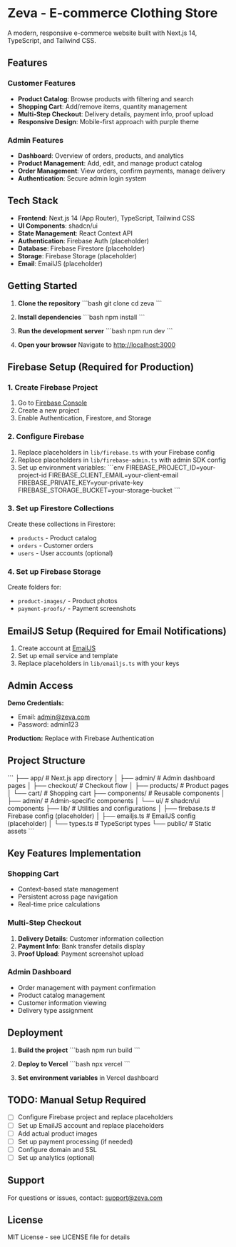 # Zeva - E-commerce Clothing Store

A modern, responsive e-commerce website built with Next.js 14, TypeScript, and Tailwind CSS.

## Features

### Customer Features
- **Product Catalog**: Browse products with filtering and search
- **Shopping Cart**: Add/remove items, quantity management
- **Multi-Step Checkout**: Delivery details, payment info, proof upload
- **Responsive Design**: Mobile-first approach with purple theme

### Admin Features
- **Dashboard**: Overview of orders, products, and analytics
- **Product Management**: Add, edit, and manage product catalog
- **Order Management**: View orders, confirm payments, manage delivery
- **Authentication**: Secure admin login system

## Tech Stack

- **Frontend**: Next.js 14 (App Router), TypeScript, Tailwind CSS
- **UI Components**: shadcn/ui
- **State Management**: React Context API
- **Authentication**: Firebase Auth (placeholder)
- **Database**: Firebase Firestore (placeholder)
- **Storage**: Firebase Storage (placeholder)
- **Email**: EmailJS (placeholder)

## Getting Started

1. **Clone the repository**
   \`\`\`bash
   git clone <repository-url>
   cd zeva
   \`\`\`

2. **Install dependencies**
   \`\`\`bash
   npm install
   \`\`\`

3. **Run the development server**
   \`\`\`bash
   npm run dev
   \`\`\`

4. **Open your browser**
   Navigate to [http://localhost:3000](http://localhost:3000)

## Firebase Setup (Required for Production)

### 1. Create Firebase Project
1. Go to [Firebase Console](https://console.firebase.google.com/)
2. Create a new project
3. Enable Authentication, Firestore, and Storage

### 2. Configure Firebase
1. Replace placeholders in `lib/firebase.ts` with your Firebase config
2. Replace placeholders in `lib/firebase-admin.ts` with admin SDK config
3. Set up environment variables:
   \`\`\`env
   FIREBASE_PROJECT_ID=your-project-id
   FIREBASE_CLIENT_EMAIL=your-client-email
   FIREBASE_PRIVATE_KEY=your-private-key
   FIREBASE_STORAGE_BUCKET=your-storage-bucket
   \`\`\`

### 3. Set up Firestore Collections
Create these collections in Firestore:
- `products` - Product catalog
- `orders` - Customer orders
- `users` - User accounts (optional)

### 4. Set up Firebase Storage
Create folders for:
- `product-images/` - Product photos
- `payment-proofs/` - Payment screenshots

## EmailJS Setup (Required for Email Notifications)

1. Create account at [EmailJS](https://www.emailjs.com/)
2. Set up email service and template
3. Replace placeholders in `lib/emailjs.ts` with your keys

## Admin Access

**Demo Credentials:**
- Email: admin@zeva.com
- Password: admin123

**Production:** Replace with Firebase Authentication

## Project Structure

\`\`\`
├── app/                    # Next.js app directory
│   ├── admin/             # Admin dashboard pages
│   ├── checkout/          # Checkout flow
│   ├── products/          # Product pages
│   └── cart/              # Shopping cart
├── components/            # Reusable components
│   ├── admin/            # Admin-specific components
│   └── ui/               # shadcn/ui components
├── lib/                  # Utilities and configurations
│   ├── firebase.ts       # Firebase config (placeholder)
│   ├── emailjs.ts        # EmailJS config (placeholder)
│   └── types.ts          # TypeScript types
└── public/               # Static assets
\`\`\`

## Key Features Implementation

### Shopping Cart
- Context-based state management
- Persistent across page navigation
- Real-time price calculations

### Multi-Step Checkout
1. **Delivery Details**: Customer information collection
2. **Payment Info**: Bank transfer details display
3. **Proof Upload**: Payment screenshot upload

### Admin Dashboard
- Order management with payment confirmation
- Product catalog management
- Customer information viewing
- Delivery type assignment

## Deployment

1. **Build the project**
   \`\`\`bash
   npm run build
   \`\`\`

2. **Deploy to Vercel**
   \`\`\`bash
   npx vercel
   \`\`\`

3. **Set environment variables** in Vercel dashboard

## TODO: Manual Setup Required

- [ ] Configure Firebase project and replace placeholders
- [ ] Set up EmailJS account and replace placeholders
- [ ] Add actual product images
- [ ] Set up payment processing (if needed)
- [ ] Configure domain and SSL
- [ ] Set up analytics (optional)

## Support

For questions or issues, contact: support@zeva.com

## License

MIT License - see LICENSE file for details
